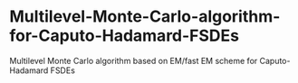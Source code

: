 # Multilevel-Monte-Carlo-algorithm-for-Caputo-Hadamard-FSDEs
Multilevel Monte Carlo algorithm based on EM/fast EM scheme for Caputo-Hadamard FSDEs
